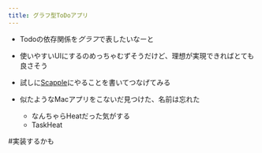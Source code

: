 ```yaml
---
title: グラフ型ToDoアプリ
---
```


* Todoの依存関係を*グラフ*で表したいなーと

* 使いやすいUIにするのめっちゃむずそうだけど、理想が実現できればとても良さそう

* 試しに[Scapple](Scapple.md)にやることを書いてつなげてみる

* 似たようなMacアプリをこないだ見つけた、名前は忘れた
  
  * なんちゃらHeatだった気がする
  * TaskHeat

\#実装するかも
